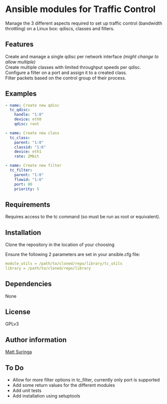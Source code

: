 # Ansible modules for Traffic Control

Manage the 3 different aspects required to set up traffic control (bandwidth throttling) on a Linux box: qdiscs, classes and filters.

## Features
Create and manage a single qdisc per network interface _(might change to allow multiple)_<br />
Create multiple classes with limited throughput speeds per qdisc.<br />
Configure a filter on a port and assign it to a created class.<br />
Filter packets based on the control group of their process.

## Examples
```yaml
- name: Create new qdisc
  tc_qdisc:
    handle: "1:0"
    device: eth0
    qdisc: root

- name: Create new class
  tc_class:
    parent: "1:0"
    classid: "1:6"
    device: eth1
    rate: 2Mbit

- name: Create new filter
  tc_filter:
    parent: "1:0"
    flowid: "1:6"
    port: 80
    priority: 5    
```

## Requirements
Requires access to the tc command (so must be run as root or equivalent).


## Installation
Clone the repository in the location of your choosing

Ensure the following 2 parameters are set in your ansible.cfg file:
```yaml
module_utils = /path/to/cloned/repo/library/tc_utils
library = /path/to/cloned/repo/library
```

## Dependencies
None

## License
GPLv3

## Author information
[Matt Suringa](https://github.com/msuringa)

## To Do
- Allow for more filter options in tc_filter, currently only port is supported
- Add some return values for the different modules
- Add unit tests
- Add installation using setuptools
